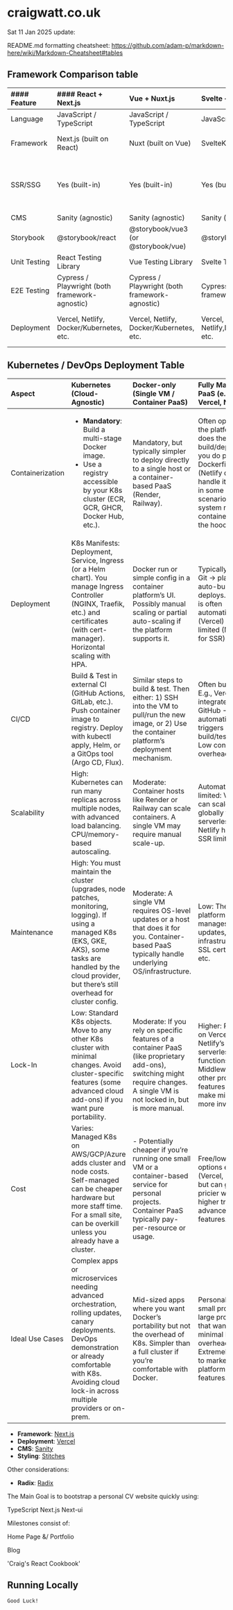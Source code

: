 # craigwatt.co.uk

Sat 11 Jan 2025 update:

README.md formatting cheatsheet: https://github.com/adam-p/markdown-here/wiki/Markdown-Cheatsheet#tables

## Framework Comparison table

| #### Feature	| #### React + Next.js	| Vue + Nuxt.js	| Svelte + SvelteKit | React (No Meta-Framework)
| :--- |:---| :---|:---|:---|
| Language | JavaScript / TypeScript | JavaScript / TypeScript	| JavaScript / TypeScript | JavaScript / TypeScript |
| Framework | Next.js (built on React) | Nuxt (built on Vue) | SvelteKit (built on Svelte) | N/A (using 'Create React App, Vite, or a custom setup) |
| SSR/SSG | Yes (built-in) | Yes (built-in) | Yes (built-in) | None by default; custom SSR/SSG possible via ReactDOMServer or build scripts (no built-in approach). |
| CMS	| Sanity (agnostic) | Sanity (agnostic) | Sanity (agnostic) | Sanity (agnostic) |
| Storybook	| @storybook/react | @storybook/vue3 (or @storybook/vue) | @storybook/svelte | @storybook/react |
| Unit Testing | React Testing Library | Vue Testing Library | Svelte Testing Library | React Testing Library |
| E2E Testing |	Cypress / Playwright (both framework-agnostic) | Cypress / Playwright (both framework-agnostic) | Cypress / Playwright (both framework-agnostic) | Cypress / Playwright (both framework-agnostic) |
| Deployment | Vercel, Netlify, Docker/Kubernetes, etc. | Vercel, Netlify, Docker/Kubernetes, etc. | Vercel, Netlify,Docker/Kubernetes, etc. | Netlify, Vercel, Docker/Kubernetes, or any static file host


## Kubernetes / DevOps Deployment Table

| Aspect | Kubernetes (Cloud-Agnostic)	| Docker-only (Single VM / Container PaaS)	| Fully Managed PaaS (e.g. Vercel, Netlify) |
|:--- |:---| :---|:---|
| Containerization | <ul><li> **Mandatory**: Build a multi-stage Docker image. </li><li> Use a registry accessible by your K8s cluster (ECR, GCR, GHCR, Docker Hub, etc.). </li></ul> | Mandatory, but typically simpler to deploy directly to a single host or a container-based PaaS (Render, Railway).	| Often optional: the platform does the build/deploy. If you do provide a Dockerfile (Netlify can handle it, Vercel in some scenarios), the system manages containers under the hood. |
| Deployment | K8s Manifests: Deployment, Service, Ingress (or a Helm chart).  You manage Ingress Controller (NGINX, Traefik, etc.) and certificates (with cert-manager).  Horizontal scaling with HPA. | Docker run or simple config in a container platform’s UI.  Possibly manual scaling or partial auto-scaling if the platform supports it. | Typically push to Git → platform auto-builds & deploys.  Scaling is often automatic (Vercel) or limited (Netlify for SSR). |
| CI/CD | Build & Test in external CI (GitHub Actions, GitLab, etc.).  Push container image to registry.  Deploy with kubectl apply, Helm, or a GitOps tool (Argo CD, Flux). | Similar steps to build & test.  Then either:  1) SSH into the VM to pull/run the new image, or 2) Use the container platform’s deployment mechanism. | Often built-in. E.g., Vercel integrates with GitHub → automatically triggers a build/test/deploy.  Low config overhead. |
| Scalability	| High: Kubernetes can run many replicas across multiple nodes, with advanced load balancing.  CPU/memory-based autoscaling. | Moderate: Container hosts like Render or Railway can scale containers. A single VM may require manual scale-up. | Automatic or limited: Vercel can scale globally for serverless/Edge. Netlify has some SSR limitations. |
| Maintenance	| High: You must maintain the cluster (upgrades, node patches, monitoring, logging).  If using a managed K8s (EKS, GKE, AKS), some tasks are handled by the cloud provider, but there’s still overhead for cluster config. | Moderate: A single VM requires OS-level updates or a host that does it for you.  Container-based PaaS typically handle underlying OS/infrastructure. | Low: The platform manages updates, server infrastructure, SSL certificates, etc. |
| Lock-In | Low: Standard K8s objects. Move to any other K8s cluster with minimal changes.  Avoid cluster-specific features (some advanced cloud add-ons) if you want pure portability. | Moderate: If you rely on specific features of a container PaaS (like proprietary add-ons), switching might require changes. A single VM is not locked in, but is more manual. | Higher: Relying on Vercel or Netlify’s serverless functions, Edge Middleware, or other proprietary features can make migration more involved. |
| Cost | Varies: Managed K8s on AWS/GCP/Azure adds cluster and node costs. Self-managed can be cheaper hardware but more staff time.  For a small site, can be overkill unless you already have a cluster. | - Potentially cheaper if you’re running one small VM or a container-based service for personal projects.  Container PaaS typically pay-per-resource or usage. | Free/low-tier options exist (Vercel, Netlify), but can get pricier with higher traffic or advanced features. |
| Ideal Use Cases | Complex apps or microservices needing advanced orchestration, rolling updates, canary deployments.  DevOps demonstration or already comfortable with K8s.  Avoiding cloud lock-in across multiple providers or on-prem. | Mid-sized apps where you want Docker’s portability but not the overhead of K8s.  Simpler than a full cluster if you’re comfortable with Docker. | Personal sites, small projects, or large projects that want minimal DevOps overhead.  Extremely quick to market; robust platform features. |


- **Framework**: [Next.js](https://nextjs.org/)
- **Deployment**: [Vercel](https://vercel.com)
- **CMS**: [Sanity](https://www.sanity.io/)
- **Styling**: [Stitches](https://stitches.dev/)

Other considerations:
- **Radix**: [Radix](https://www.radix-ui.com/)


The Main Goal is to bootstrap a personal CV website quickly using:

TypeScript
Next.js
Next-ui

Milestones consist of:

Home Page &/ Portfolio

Blog

'Craig's React Cookbook'

## Running Locally

```
Good Luck!

```
